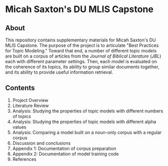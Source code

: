 # Micah Saxton's DU MLIS Capstone

## About

This repository contains supplementary materials for Micah Saxton's DU MLIS Capstone. The purpose of the project is to articulate "Best Practices for Topic Modeling." Toward that end, a number of different topic models are built on a corpus of articles from the *Journal of Biblical Literature* (*JBL*) each with different parameter settings. Then, each model is evaluated on the coherence of its topics, its ability to group similar documents together, and its ability to provide useful information retrieval.

## Contents

1. Project Overview
2. Literature Review
3. Analysis: Studying the properties of topic models with different numbers of topics
4. Analysis: Studying the properties of topic models with different alpha values
5. Analysis: Comparing a model built on a noun-only corpus with a regular corpus
6. Discussion and conclusions
7. Appendix 1: Documentation of corpus preparation
8. Appendix 2: Documentation of model training code
9. References
